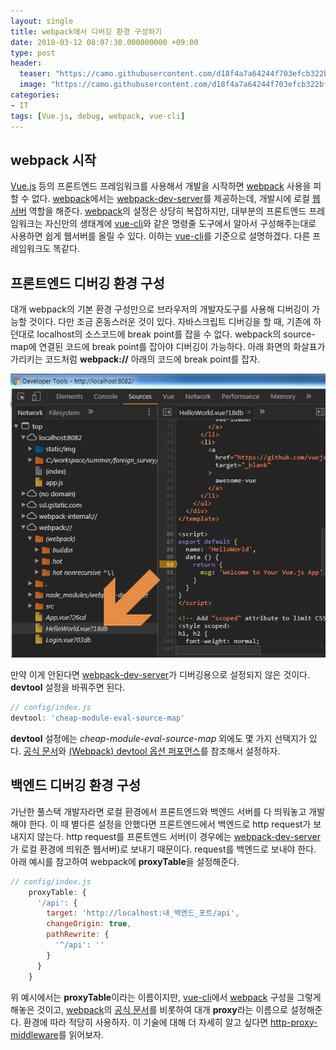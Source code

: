 ```yaml
---
layout: single
title: webpack에서 디버깅 환경 구성하기
date: 2018-03-12 08:07:30.000000000 +09:00
type: post
header:
  teaser: "https://camo.githubusercontent.com/d18f4a7a64244f703efcb322bf298dcb4ca38856/68747470733a2f2f7765627061636b2e6a732e6f72672f6173736574732f69636f6e2d7371756172652d6269672e737667"
  image: "https://camo.githubusercontent.com/d18f4a7a64244f703efcb322bf298dcb4ca38856/68747470733a2f2f7765627061636b2e6a732e6f72672f6173736574732f69636f6e2d7371756172652d6269672e737667"
categories:
- IT
tags: [Vue.js, debug, webpack, vue-cli]
---
```


## webpack 시작
[Vue.js] 등의 프론트엔드 프레임워크를 사용해서 개발을 시작하면 [webpack] 사용을 피할 수 없다. 
[webpack]에서는 [webpack-dev-server]를 제공하는데, 개발시에 로컬 [웹서버](https://developer.mozilla.org/ko/docs/Learn/Common_questions/What_is_a_web_server) 역할을 해준다. 
[webpack]의 설정은 상당히 복잡하지만, 대부분의 프론트엔드 프레임워크는 자신만의 생태계에 [vue-cli]와 같은 명령줄 도구에서 알아서 구성해주는대로 사용하면 쉽게 웹서버를 올릴 수 있다. 
이하는 [vue-cli]를 기준으로 설명하겠다. 다른 프레임워크도 똑같다. 

## 프론트엔드 디버깅 환경 구성
대개 webpack의 기본 환경 구성만으로 브라우저의 개발자도구를 사용해 디버깅이 가능할 것이다. 다만 조금 혼동스러운 것이 있다. 
자바스크립트 디버깅을 할 때, 기존에 하던대로 localhost의 소스코드에 break point를 잡을 수 없다. 
webpack의 source-map에 연결된 코드에 break point를 잡아야 디버깅이 가능하다. 
아래 화면의 화살표가 가리키는 코드처럼 **webpack://** 아래의 코드에 break point를 잡자.

![webpack frontend debug](/assets/images/webpack-frontend-debug.png)

만약 이게 안된다면 [webpack-dev-server]가 디버깅용으로 설정되지 않은 것이다. 
**devtool** 설정을 바꿔주면 된다.

```javascript
// config/index.js
devtool: 'cheap-module-eval-source-map'
```

**devtool** 설정에는 *cheap-module-eval-source-map* 외에도 몇 가지 선택지가 있다. [공식 문서](https://webpack.js.org/configuration/devtool/#devtool)와 [(Webpack) devtool 옵션 퍼포먼스](https://blog.perfectacle.com/2016/11/14/webpack-devtool-option-performance/)를 참조해서 설정하자.

## 백엔드 디버깅 환경 구성
가난한 풀스택 개발자라면 로컬 환경에서 프론트엔드와 백엔드 서버를 다 띄워놓고 개발해야 한다. 이 때 별다른 설정을 안했다면 프론트엔드에서 백엔드로 http request가 보내지지 않는다. http request를 프론트엔드 서버(이 경우에는 [webpack-dev-server]가 로컬 환경에 띄워준 웹서버)로 보내기 때문이다. request를 백엔드로 보내야 한다. 아래 예시를 참고하여 webpack에 **proxyTable**을 설정해준다.

```javascript
// config/index.js
    proxyTable: {
      '/api': {
        target: 'http://localhost:내_백엔드_포트/api',
        changeOrigin: true,
        pathRewrite: {
          '^/api': ''
        }
      }
    }
```

위 예시에서는 **proxyTable**이라는 이름이지만, [vue-cli]에서 [webpack] 구성을 그렇게 해놓은 것이고, [webpack]의 [공식 문서](https://webpack.js.org/configuration/dev-server/#devserver-proxy)를 비롯하여 대개 **proxy**라는 이름으로 설정해준다. 환경에 따라 적당히 사용하자. 
이 기술에 대해 더 자세히 알고 싶다면 [http-proxy-middleware](https://github.com/chimurai/http-proxy-middleware)를 읽어보자. 

[Vue.js]: https://vuejs.org/
[webpack]: https://webpack.js.org/
[vue-cli]: https://github.com/vuejs/vue-cli/blob/dev/docs/README.md
[webpack-dev-server]: https://webpack.js.org/configuration/dev-server/